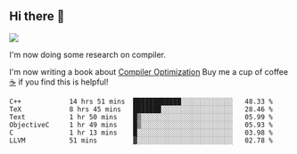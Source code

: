 


<!--
**liusy58/liusy58** is a ✨ _special_ ✨ repository because its `README.md` (this file) appears on your GitHub profile.

Here are some ideas to get you started:

- 🔭 I’m currently working on ...
- 🌱 I’m currently learning ...
- 👯 I’m looking to collaborate on ...
- 🤔 I’m looking for help with ...
- 💬 Ask me about ...
- 📫 How to reach me: ...
- 😄 Pronouns: ...
- ⚡ Fun fact: ...
-->
<!--
![](https://komarev.com/ghpvc/?username=liusy58&color=brightgreen&label=PROFILE+VIEWS)




- 🔭 I’m currently working on my .
- 📫 How to reach me:plz contact me by [email](liusy58@,ail2.sysu.edu.cn) or WeChat(LIUSIYU_58)
- 🏫 I'm an undergraduate in Sun-Yat-sen University majoring in the computer science. Expected to graduate in Spring 2021.
- 👯 I'm now interested in System such as OS, Compiler and Database. 
- 🤔 I’m looking for help with Database System.
-->

## Hi there 👋
![](https://komarev.com/ghpvc/?username=liusy58&color=brightgreen&label=PROFILE+VIEWS)



I'm now doing some research on compiler.

I'm now writing a book about [Compiler Optimization](https://github.com/liusy58/CompilerNotes) Buy me a cup of coffee [☕️](https://user-images.githubusercontent.com/45984215/202376581-4837a283-4812-4063-82bc-cc9c3101d3a5.jpg) if you find this is helpful!


 <!--START_SECTION:waka-->

```text
C++            14 hrs 51 mins  ████████████░░░░░░░░░░░░░   48.33 %
TeX            8 hrs 45 mins   ███████░░░░░░░░░░░░░░░░░░   28.46 %
Text           1 hr 50 mins    █▒░░░░░░░░░░░░░░░░░░░░░░░   05.99 %
ObjectiveC     1 hr 49 mins    █▒░░░░░░░░░░░░░░░░░░░░░░░   05.93 %
C              1 hr 13 mins    █░░░░░░░░░░░░░░░░░░░░░░░░   03.98 %
LLVM           51 mins         ▓░░░░░░░░░░░░░░░░░░░░░░░░   02.78 %
```

<!--END_SECTION:waka-->
